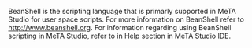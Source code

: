BeanShell is the scripting language that is primarly supported in MeTA Studio for user space scripts. For more information on BeanShell refer to http://www.beanshell.org. For information regarding using BeanShell scripting in MeTA Studio, refer to in Help section in MeTA Studio IDE.